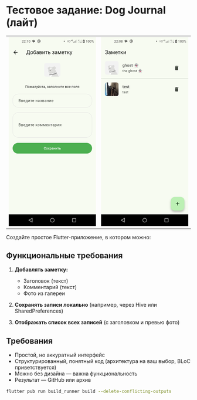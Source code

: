 # Тестовое задание: Dog Journal (лайт)

|                      |                      |
| -------------------- | -------------------- |
| ![1](flutter_03.png) | ![2](flutter_01.png) |

Создайте простое Flutter-приложение, в котором можно:

## Функциональные требования

1. **Добавлять заметку:**

   - Заголовок (текст)
   - Комментарий (текст)
   - Фото из галереи

2. **Сохранять записи локально** (например, через Hive или SharedPreferences)

3. **Отображать список всех записей** (с заголовком и превью фото)

## Требования

- Простой, но аккуратный интерфейс
- Структурированный, понятный код (архитектура на ваш выбор, BLoC приветствуется)
- Можно без дизайна — важна функциональность
- Результат — GitHub или архив

```bash
flutter pub run build_runner build --delete-conflicting-outputs
```
